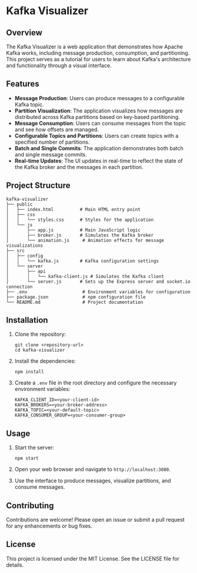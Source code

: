 # Kafka Visualizer

## Overview
The Kafka Visualizer is a web application that demonstrates how Apache Kafka works, including message production, consumption, and partitioning. This project serves as a tutorial for users to learn about Kafka's architecture and functionality through a visual interface.

## Features
- **Message Production**: Users can produce messages to a configurable Kafka topic.
- **Partition Visualization**: The application visualizes how messages are distributed across Kafka partitions based on key-based partitioning.
- **Message Consumption**: Users can consume messages from the topic and see how offsets are managed.
- **Configurable Topics and Partitions**: Users can create topics with a specified number of partitions.
- **Batch and Single Commits**: The application demonstrates both batch and single message commits.
- **Real-time Updates**: The UI updates in real-time to reflect the state of the Kafka broker and the messages in each partition.

## Project Structure
```
kafka-visualizer
├── public
│   ├── index.html          # Main HTML entry point
│   ├── css
│   │   └── styles.css      # Styles for the application
│   └── js
│       ├── app.js          # Main JavaScript logic
│       ├── broker.js       # Simulates the Kafka broker
│       └── animation.js     # Animation effects for message visualizations
├── src
│   ├── config
│   │   └── kafka.js        # Kafka configuration settings
│   └── server
│       ├── api
│       │   └── kafka-client.js # Simulates the Kafka client
│       └── server.js       # Sets up the Express server and socket.io connection
├── .env                     # Environment variables for configuration
├── package.json             # npm configuration file
└── README.md                # Project documentation
```

## Installation
1. Clone the repository:
   ```
   git clone <repository-url>
   cd kafka-visualizer
   ```

2. Install the dependencies:
   ```
   npm install
   ```

3. Create a `.env` file in the root directory and configure the necessary environment variables:
   ```
   KAFKA_CLIENT_ID=<your-client-id>
   KAFKA_BROKERS=<your-broker-address>
   KAFKA_TOPIC=<your-default-topic>
   KAFKA_CONSUMER_GROUP=<your-consumer-group>
   ```

## Usage
1. Start the server:
   ```
   npm start
   ```

2. Open your web browser and navigate to `http://localhost:3000`.

3. Use the interface to produce messages, visualize partitions, and consume messages.

## Contributing
Contributions are welcome! Please open an issue or submit a pull request for any enhancements or bug fixes.

## License
This project is licensed under the MIT License. See the LICENSE file for details.